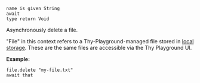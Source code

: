 ```thy
name is given String
await
type return Void
```

Asynchronously delete a file.

"File" in this context refers to a Thy-Playground-managed file
stored in [local storage](https://developer.mozilla.org/en-US/docs/Web/API/Window/localStorage).
These are the same files are accessible via the Thy Playground UI.

**Example:**

```thy
file.delete "my-file.txt"
await that
```
